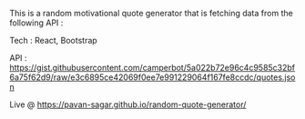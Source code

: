 This is a random motivational quote generator that is fetching data from the following API :

Tech : React, Bootstrap

API : https://gist.githubusercontent.com/camperbot/5a022b72e96c4c9585c32bf6a75f62d9/raw/e3c6895ce42069f0ee7e991229064f167fe8ccdc/quotes.json

Live @ https://pavan-sagar.github.io/random-quote-generator/
